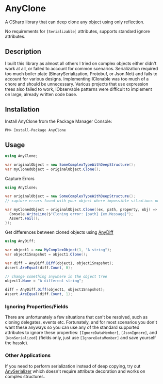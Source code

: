# AnyClone

A CSharp library that can deep clone any object using only reflection.

No requirements for `[Serializable]` attributes, supports standard ignore attributes.

## Description

I built this library as almost all others I tried on complex objects either didn't work at all, or failed to account for common scenarios. Serialization required too much boiler plate (BinarySerialization, Protobuf, or Json.Net) and fails to account for various designs. Implementing IClonable was too much of a chore and should be unnecessary. Various projects that use expression trees also failed to work, IObservable patterns were difficult to implement on large, already written code base.

## Installation
Install AnyClone from the Package Manager Console:
```
PM> Install-Package AnyClone
```

## Usage

```csharp
using AnyClone;

var originalObject = new SomeComplexTypeWithDeepStructure();
var myClonedObject = originalObject.Clone();
```

Capture Errors
```csharp
using AnyClone;

var originalObject = new SomeComplexTypeWithDeepStructure();
// capture errors found with your object where impossible situations occur, and add [IgnoreDataMember] to those properties/fields.

var myClonedObject = originalObject.Clone((ex, path, property, obj) => {
  Console.WriteLine($"Cloning error: {path} {ex.Message}");
  Assert.Fail();
});
```

Get differences between cloned objects using [AnyDiff](https://github.com/replaysMike/AnyDiff)
```csharp
using AnyDiff;

var object1 = new MyComplexObject(1, "A string");
var object1Snapshot = object1.Clone();

var diff = AnyDiff.Diff(object1, object1Snapshot);
Assert.AreEqual(diff.Count, 0);

// change something anywhere in the object tree
object1.Name = "A different string";

diff = AnyDiff.Diff(object1, object1Snapshot);
Assert.AreEqual(diff.Count, 1);
```

### Ignoring Properties/Fields
There are unfortunately a few situations that can't be resolved, such as cloning delegates, events etc. Fortunately, and for most scenarios you don't want these anyways so you can use any of the standard supported attributes to ignore these properties: `[IgnoreDataMember]`, `[JsonIgnore]`, and `[NonSerialized]` (fields only, just use `[IgnoreDataMember]` and save yourself the hassle).

### Other Applications

If you need to perform serialization instead of deep copying, try out [AnySerializer](https://github.com/replaysMike/AnySerializer) which doesn't require attribute decoration and works on complex structures.
